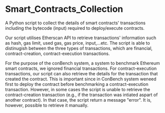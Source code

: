 # Smart_Contracts_Collection
A Python script to collect the details of smart contracts' transactions including the bytecode (input) required to deploy/execute contracts.

Our script utilises Etherscan API to retrieve transactions' information such as hash, gas limit, used gas, gas price, input,...etc. The script is able to distinugish between the three types of transactions, which are financial, contract-creation, contract-execution transactions.

For the purpose of the conBench system, a system to benchmark Ethereum smart contracts,  we ignored financial transactions. For contract-execution transactions, our script can also retrieve the details for the transaction that created the contract. This is important since in ConBench system weneed first to deploy the contract before benchmarking a contract-execution transaction. However, in some cases the script is unable to retrieve the contract-creation transaction (e.g., if the transaction was intiated aspart of another contract). In that case, the script return a message "error". It is, however, possible to retrieve it manually.
